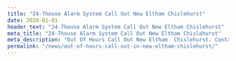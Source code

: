 ```yaml
---
title: "24-7house Alarm System Call Out New Eltham Chislehurst"
date: 2020-01-01
header_text: "24-7house Alarm System Call Out New Eltham Chislehurst"
meta_title: "24-7house Alarm System Call Out New Eltham Chislehurst"
meta_description: "Out Of Hours Call Out New Eltham  Chislehurst. Contact us for your burglar alarm and cctv needs. We cover Bromley Orpington Bexley Dartford Greenwich and more"
permalink: "/news/out-of-hours-call-out-in-new-eltham-chislehurst/"
---
```


